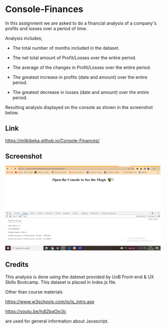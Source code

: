 # Console-Finances
In this assignment we are asked to do a financial analysis of a company's profits and losses over a period of time. 

Analysis includes;

* The total number of months included in the dataset.

* The net total amount of Profit/Losses over the entire period.

* The average of the changes in Profit/Losses over the entire period.

* The greatest increase in profits (date and amount) over the entire period.

* The greatest decrease in losses (date and amount) over the entire period.

Resulting analysis displayed on the console as shown in the screenshot below.
## Link 

https://milkibeka.github.io/Console-Finances/



## Screenshot
![Alt text](assets/Console%20Finances%20Screenshot.png "Console screenshot")

## Credits
 This analysis is done using the dateset provided by UoB Front-end & UX Skills Bootcamp. This dataset is placed in index.js file. 
 
 Other than course materials

 https://www.w3schools.com/js/js_intro.asp
 
 https://youtu.be/hdI2bqOjy3c
 
 are used for general information about Javascript.

